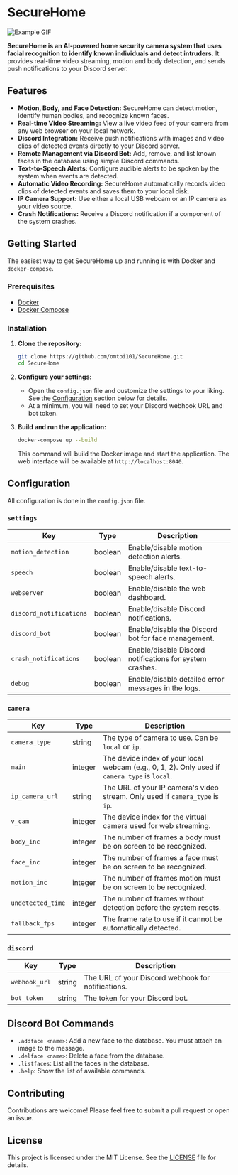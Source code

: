 # SecureHome

![Example GIF](media_for_git/example.gif)

**SecureHome is an AI-powered home security camera system that uses facial recognition to identify known individuals and detect intruders.** It provides real-time video streaming, motion and body detection, and sends push notifications to your Discord server.

## Features

- **Motion, Body, and Face Detection:** SecureHome can detect motion, identify human bodies, and recognize known faces.
- **Real-time Video Streaming:** View a live video feed of your camera from any web browser on your local network.
- **Discord Integration:** Receive push notifications with images and video clips of detected events directly to your Discord server.
- **Remote Management via Discord Bot:** Add, remove, and list known faces in the database using simple Discord commands.
- **Text-to-Speech Alerts:** Configure audible alerts to be spoken by the system when events are detected.
- **Automatic Video Recording:** SecureHome automatically records video clips of detected events and saves them to your local disk.
- **IP Camera Support:** Use either a local USB webcam or an IP camera as your video source.
- **Crash Notifications:** Receive a Discord notification if a component of the system crashes.

## Getting Started

The easiest way to get SecureHome up and running is with Docker and `docker-compose`.

### Prerequisites

- [Docker](https://docs.docker.com/get-docker/)
- [Docker Compose](https://docs.docker.com/compose/install/)

### Installation

1.  **Clone the repository:**
    ```bash
    git clone https://github.com/omtoi101/SecureHome.git
    cd SecureHome
    ```

2.  **Configure your settings:**
    -   Open the `config.json` file and customize the settings to your liking. See the [Configuration](#configuration) section below for details.
    -   At a minimum, you will need to set your Discord webhook URL and bot token.

3.  **Build and run the application:**
    ```bash
    docker-compose up --build
    ```
    This command will build the Docker image and start the application. The web interface will be available at `http://localhost:8040`.

## Configuration

All configuration is done in the `config.json` file.

### `settings`

| Key | Type | Description |
| --- | --- | --- |
| `motion_detection` | boolean | Enable/disable motion detection alerts. |
| `speech` | boolean | Enable/disable text-to-speech alerts. |
| `webserver` | boolean | Enable/disable the web dashboard. |
| `discord_notifications` | boolean | Enable/disable Discord notifications. |
| `discord_bot` | boolean | Enable/disable the Discord bot for face management. |
| `crash_notifications` | boolean | Enable/disable Discord notifications for system crashes. |
| `debug` | boolean | Enable/disable detailed error messages in the logs. |

### `camera`

| Key | Type | Description |
| --- | --- | --- |
| `camera_type` | string | The type of camera to use. Can be `local` or `ip`. |
| `main` | integer | The device index of your local webcam (e.g., 0, 1, 2). Only used if `camera_type` is `local`. |
| `ip_camera_url` | string | The URL of your IP camera's video stream. Only used if `camera_type` is `ip`. |
| `v_cam` | integer | The device index for the virtual camera used for web streaming. |
| `body_inc` | integer | The number of frames a body must be on screen to be recognized. |
| `face_inc` | integer | The number of frames a face must be on screen to be recognized. |
| `motion_inc` | integer | The number of frames motion must be on screen to be recognized. |
| `undetected_time` | integer | The number of frames without detection before the system resets. |
| `fallback_fps` | integer | The frame rate to use if it cannot be automatically detected. |

### `discord`

| Key | Type | Description |
| --- | --- | --- |
| `webhook_url` | string | The URL of your Discord webhook for notifications. |
| `bot_token` | string | The token for your Discord bot. |

## Discord Bot Commands

-   `.addface <name>`: Add a new face to the database. You must attach an image to the message.
-   `.delface <name>`: Delete a face from the database.
-   `.listfaces`: List all the faces in the database.
-   `.help`: Show the list of available commands.

## Contributing

Contributions are welcome! Please feel free to submit a pull request or open an issue.

## License

This project is licensed under the MIT License. See the [LICENSE](LICENSE) file for details.
